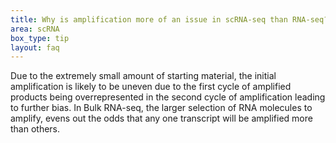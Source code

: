 ```yaml
---
title: Why is amplification more of an issue in scRNA-seq than RNA-seq?
area: scRNA
box_type: tip
layout: faq
---
```


Due to the extremely small amount of starting material, the initial amplification is likely to be uneven due to the first cycle of amplified products being overrepresented in the second cycle of amplification leading to further bias. In Bulk RNA-seq, the larger selection of RNA molecules to amplify, evens out the odds that any one transcript will be amplified more than others.
